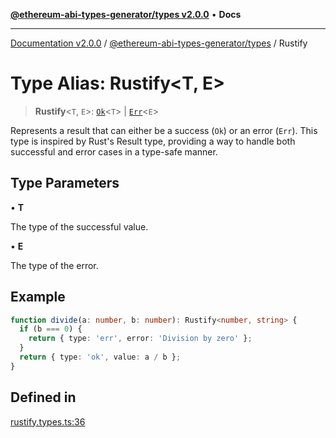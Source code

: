 [**@ethereum-abi-types-generator/types v2.0.0**](../README.md) • **Docs**

***

[Documentation v2.0.0](../../../packages.md) / [@ethereum-abi-types-generator/types](../README.md) / Rustify

# Type Alias: Rustify\<T, E\>

> **Rustify**\<`T`, `E`\>: [`Ok`](Ok.md)\<`T`\> \| [`Err`](Err.md)\<`E`\>

Represents a result that can either be a success (`Ok`) or an error (`Err`).
This type is inspired by Rust's Result type, providing a way to handle
both successful and error cases in a type-safe manner.

## Type Parameters

• **T**

The type of the successful value.

• **E**

The type of the error.

## Example

```ts
function divide(a: number, b: number): Rustify<number, string> {
  if (b === 0) {
    return { type: 'err', error: 'Division by zero' };
  }
  return { type: 'ok', value: a / b };
}
```

## Defined in

[rustify.types.ts:36](https://github.com/niZmosis/ethereum-abi-types-generator/blob/8be0c174f1ad191b06c4413881733fc6912573c5/packages/types/src/rustify.types.ts#L36)
